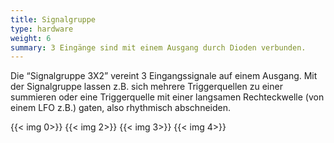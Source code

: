 ```yaml
---
title: Signalgruppe
type: hardware
weight: 6
summary: 3 Eingänge sind mit einem Ausgang durch Dioden verbunden.
---
```

Die “Signalgruppe 3X2” vereint 3 Eingangssignale auf einem Ausgang. Mit der Signalgruppe lassen z.B. sich mehrere Triggerquellen zu einer summieren oder eine Triggerquelle mit einer langsamen Rechteckwelle (von einem LFO z.B.) gaten, also rhythmisch abschneiden.

{{< img 0>}}
{{< img 2>}}
{{< img 3>}}
{{< img 4>}}

